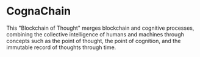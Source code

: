 # CognaChain
This "Blockchain of Thought" merges blockchain and cognitive processes, combining the collective intelligence of humans and machines through concepts such as the point of thought, the point of cognition, and the immutable record of thoughts through time.
